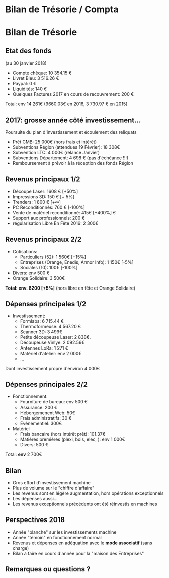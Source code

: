 # Bilan de Trésorie / Compta


# Bilan de Trésorie


## Etat des fonds
(au 30 janvier 2018)

* Compte chèque: 10 354.15  €
* Livret Bleu: 3 516.26 €
* Paypal: 0 €
* Liquidités: 140 €
* Quelques Factures 2017 en cours de recouvrement: 200 €

Total: env 14 261€ (9660.03€ en 2016,  3 730.97 € en 2015)


## 2017: grosse année côté investissement...

Poursuite du plan d'investissement et écoulement des reliquats

* Prêt CMB: 25 000€ (hors frais et intérêt)
* Subventions Région (attendues 19 Février): 18 308€
* Subvention LTC: 4 000€ (relance Janvier)
* Subventions Département: 4 698 € (pas d'échéance !!!)
* Remboursement à prévoir à la réception des fonds Région


## Revenus principaux 1/2

* Découpe Laser: 1608 € [+50%]
* Impressions 3D: 150 € [+ 5%]
* Trenders: 1 800 € [+∞]
* PC Reconditionnés: 760 € [-100%]
* Vente de matériel reconditionné: 415€ [+400%] €
* Support aux professionnels: 200 €
* régularisation Libre En Fête 2016: 2 300€


## Revenus principaux 2/2

* Cotisations:
  * Particuliers (52): 1 560€ [+15%]
  * Entreprises (Orange, Enedis, Armor Info): 1 150€ [-5%]
  * Sociales (10): 100€ [-100%]
* Divers: env 500 €
* Orange Solidaire: 3 500€

**Total: env. 8200 [+5%]**
(hors libre en fête et Orange Solidaire)


## Dépenses principales 1/2

* Investissement:
  * Formlabs: 6 715.44 €
  * Thermoformeuse: 4 567.20 €
  * Scanner 3D: 3 499€
  * Petite découpeuse Laser: 2 838€.
  * Découpeuse Vinlye: 2 092.56€
  * Antennes LoRa: 1 271 €
  * Matériel d'atelier: env 2 000€
  * ...

Dont investissement propre d'environ 4 000€


## Dépenses principales 2/2

* Fonctionnement:
  * Fourniture de bureau: env 500 €
  * Assurance: 200 €
  * Hébergemenent Web: 50€
  * Frais administratifs: 30 €
  * Évènementiel: 300€
* Matériel
  * Frais bancaire (hors intérêt prêt):  101.37€
  * Matières premières (plexi, bois, elec, ): env 1 000€
  * Divers: 500 €

 Total: **env** 2 700€


## Bilan

* Gros effort d'investissement machine
* Plus de volume sur le "chiffre d'affaire"
* Les revenus sont en légère augmentation, hors opérations exceptionnels
* Les dépenses aussi...
* Les revenus exceptionnels précédents ont été réinvestis en machines


## Perspectives 2018

* Année "blanche" sur les investissements machine
* Année "témoin" en fonctionnement normal
* Revenus et dépenses en adéquation avec le **mode associatif** (sans charge)
* Bilan à faire en cours d'année pour la "maison des Entreprises"


## Remarques ou questions ?
